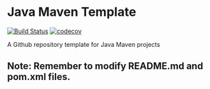 # Java Maven Template

[![Build Status](https://travis-ci.com/DEARaison/java-maven-template.svg?branch=master)](https://travis-ci.com/DEARaison/java-maven-template)
[![codecov](https://codecov.io/gh/DEARaison/java-maven-template/branch/master/graph/badge.svg)](https://codecov.io/gh/DEARaison/java-maven-template)

A Github repository template for Java Maven projects

## Note: Remember to modify README.md and pom.xml files.
